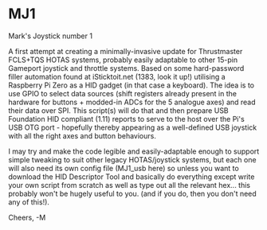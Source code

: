 # MJ1
Mark's Joystick number 1

A first attempt at creating a minimally-invasive update for Thrustmaster FCLS+TQS HOTAS systems, probably easily adaptable to other 15-pin Gameport joystick and throttle systems. Based on some hard-password filler automation found at iSticktoit.net (1383, look it up!) utilising a Raspberry Pi Zero as a HID gadget (in that case a keyboard). The idea is to use GPIO to select data sources (shift registers already present in the hardware for buttons + modded-in ADCs for the 5 analogue axes) and read their data over SPI. This script(s) will do that and then prepare USB Foundation HID compliant (1.11) reports to serve to the host over the Pi's USB OTG port - hopefully thereby appearing as a well-defined USB joystick with all the right axes and button behaviours.

I may try and make the code legible and easily-adaptable enough to support simple tweaking to suit other legacy HOTAS/joystick systems, but each one will also need its own config file (MJ1_usb here) so unless you want to download the HID Descriptor Tool and basically do everything except write your own script from scratch as well as type out all the relevant hex... this probably won't be hugely useful to you. (and if you do, then you don't need any of this!).

Cheers,
-M
